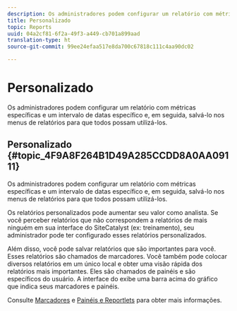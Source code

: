 ```yaml
---
description: Os administradores podem configurar um relatório com métricas específicas e um intervalo de datas específico e, em seguida, salvá-lo nos menus de relatórios para que todos possam utilizá-los.
title: Personalizado
topic: Reports
uuid: 04a2cf81-6f2a-49f3-a449-cb701a899aad
translation-type: ht
source-git-commit: 99ee24efaa517e8da700c67818c111c4aa90dc02

---
```



# Personalizado

Os administradores podem configurar um relatório com métricas específicas e um intervalo de datas específico e, em seguida, salvá-lo nos menus de relatórios para que todos possam utilizá-los.

## Personalizado {#topic_4F9A8F264B1D49A285CCDD8A0AA09111}

Os administradores podem configurar um relatório com métricas específicas e um intervalo de datas específico e, em seguida, salvá-lo nos menus de relatórios para que todos possam utilizá-los.

Os relatórios personalizados pode aumentar seu valor como analista. Se você perceber relatórios que não correspondem a relatórios de mais ninguém em sua interface do SiteCatalyst (ex: treinamento), seu administrador pode ter configurado esses relatórios personalizados.

Além disso, você pode salvar relatórios que são importantes para você. Esses relatórios são chamados de marcadores. Você também pode colocar diversos relatórios em um único local e obter uma visão rápida dos relatórios mais importantes. Eles são chamados de painéis e são específicos do usuário. A interface do exibe uma barra acima do gráfico que indica seus marcadores e painéis.

Consulte [Marcadores](https://marketing.adobe.com/resources/help/pt_BR/sc/user/c_bookmarks.html) e [Painéis e Reportlets](https://marketing.adobe.com/resources/help/pt_BR/sc/user/c_dashboard.html) para obter mais informações.
